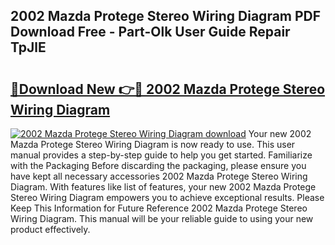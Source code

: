## 2002 Mazda Protege Stereo Wiring Diagram PDF Download Free - Part-Olk User Guide Repair TpJlE

# <h2><a href="http://dftsml5.blite.top/?on=2002+Mazda+Protege+Stereo+Wiring+Diagram">🔗Download New 👉🔴 2002 Mazda Protege Stereo Wiring Diagram</a></h2>

[![2002 Mazda Protege Stereo Wiring Diagram download](https://i.imgur.com/lujVjoI.png)](http://dftsml5.blite.top/?on=2002+Mazda+Protege+Stereo+Wiring+Diagram)
Your new 2002 Mazda Protege Stereo Wiring Diagram is now ready to use. This user manual provides a step-by-step guide to help you get started. Familiarize with the Packaging Before discarding the packaging, please ensure you have kept all necessary accessories 2002 Mazda Protege Stereo Wiring Diagram. With features like list of features, your new 2002 Mazda Protege Stereo Wiring Diagram empowers you to achieve exceptional results. Please Keep This Information for Future Reference 2002 Mazda Protege Stereo Wiring Diagram. This manual will be your reliable guide to using your new product effectively.
